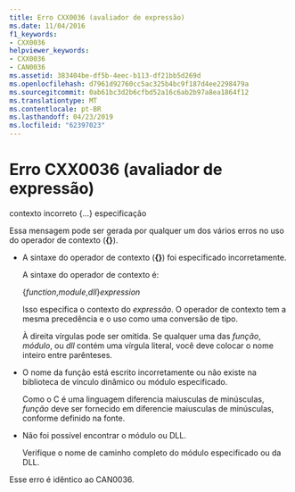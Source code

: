 ```yaml
---
title: Erro CXX0036 (avaliador de expressão)
ms.date: 11/04/2016
f1_keywords:
- CXX0036
helpviewer_keywords:
- CXX0036
- CAN0036
ms.assetid: 383404be-df5b-4eec-b113-df21bb5d269d
ms.openlocfilehash: d7961d92760cc5ac325b4bc9f187d4ee2298479a
ms.sourcegitcommit: 0ab61bc3d2b6cfbd52a16c6ab2b97a8ea1864f12
ms.translationtype: MT
ms.contentlocale: pt-BR
ms.lasthandoff: 04/23/2019
ms.locfileid: "62397023"
---
```

# <a name="expression-evaluator-error-cxx0036"></a>Erro CXX0036 (avaliador de expressão)

contexto incorreto {...} especificação

Essa mensagem pode ser gerada por qualquer um dos vários erros no uso do operador de contexto (**{}**).

- A sintaxe do operador de contexto (**{}**) foi especificado incorretamente.

   A sintaxe do operador de contexto é:

     {*function*,*module*,*dll*}*expression*

   Isso especifica o contexto do *expressão*. O operador de contexto tem a mesma precedência e o uso como uma conversão de tipo.

   À direita vírgulas pode ser omitida. Se qualquer uma das *função*, *módulo*, ou *dll* contém uma vírgula literal, você deve colocar o nome inteiro entre parênteses.

- O nome da função está escrito incorretamente ou não existe na biblioteca de vínculo dinâmico ou módulo especificado.

   Como o C é uma linguagem diferencia maiusculas de minúsculas, *função* deve ser fornecido em diferencie maiusculas de minúsculas, conforme definido na fonte.

- Não foi possível encontrar o módulo ou DLL.

   Verifique o nome de caminho completo do módulo especificado ou da DLL.

Esse erro é idêntico ao CAN0036.